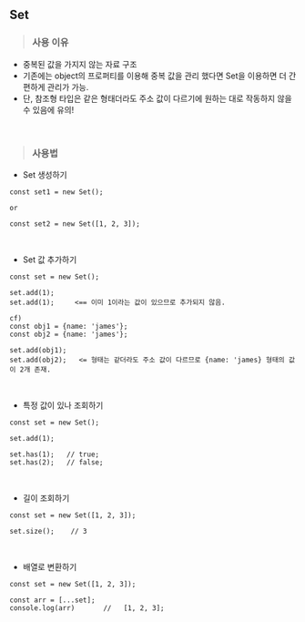 ## Set

> ### 사용 이유
- 중복된 값을 가지지 않는 자료 구조
- 기존에는 object의 프로퍼티를 이용해 중복 값을 관리 했다면 Set을 이용하면 더 간편하게 관리가 가능.
- 단, 참조형 타입은 같은 형태더라도 주소 값이 다르기에 원하는 대로 작동하지 않을 수 있음에 유의!

<br />

> ### 사용법

  - Set 생성하기
  
  ```
  const set1 = new Set();
  
  or
  
  const set2 = new Set([1, 2, 3]);
  ```
  
  <br />
  
  - Set 값 추가하기

  ```
  const set = new Set();
  
  set.add(1);
  set.add(1);     <== 이미 1이라는 값이 있으므로 추가되지 않음.
  
  cf)
  const obj1 = {name: 'james'};
  const obj2 = {name: 'james'};
  
  set.add(obj1);
  set.add(obj2);   <= 형태는 같더라도 주소 값이 다르므로 {name: 'james} 형태의 값이 2개 존재.
  ```
  
  <br />
  
  - 특정 값이 있나 조회하기

  ```
  const set = new Set();
  
  set.add(1);
  
  set.has(1);   // true;
  set.has(2);   // false;
  ```
  
  <br />
  
  - 길이 조회하기

  ```
  const set = new Set([1, 2, 3]);
  
  set.size();    // 3
  ```
  
  <br />
  
  - 배열로 변환하기

  ```
  const set = new Set([1, 2, 3]);
  
  const arr = [...set];     
  console.log(arr)       //   [1, 2, 3];
  ```

